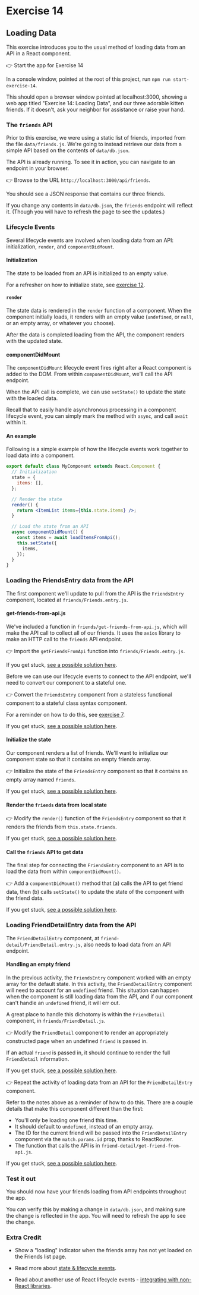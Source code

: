 # Exercise 14

## Loading Data

This exercise introduces you to the usual method of loading data from an API in a React component.

👉 Start the app for Exercise 14

In a console window, pointed at the root of this project, run `npm run start-exercise-14`.

This should open a browser window pointed at localhost:3000, showing a web app titled "Exercise 14: Loading Data", and our three adorable kitten friends. If it doesn't, ask your neighbor for assistance or raise your hand.

### The `friends` API

Prior to this exercise, we were using a static list of friends, imported from the file `data/friends.js`. We're going to instead retrieve our data from a simple API based on the contents of `data/db.json`.

The API is already running. To see it in action, you can navigate to an endpoint in your browser.

👉 Browse to the URL `http://localhost:3000/api/friends`.

You should see a JSON response that contains our three friends.

If you change any contents in `data/db.json`, the `friends` endpoint will reflect it. (Though you will have to refresh the page to see the updates.)

### Lifecycle Events

Several lifecycle events are involved when loading data from an API: initialization, `render`, and `componentDidMount`.

#### Initialization

The state to be loaded from an API is initialized to an empty value.

For a refresher on how to initialize state, see [exercise 12](../exercise-12/README.md#initializing-state).

#### `render`

The state data is rendered in the `render` function of a component. When the component initially loads, it renders with an empty value (`undefined`, or `null`, or an empty array, or whatever you choose).

After the data is completed loading from the API, the component renders with the updated state.

#### componentDidMount

The `componentDidMount` lifecycle event fires right after a React component is added to the DOM. From within `componentDidMount`, we'll call the API endpoint.

When the API call is complete, we can use `setState()` to update the state with the loaded data.

Recall that to easily handle asynchronous processing in a component lifecycle event, you can simply mark the method with `async`, and call `await` within it.

#### An example

Following is a simple example of how the lifecycle events work together to load data into a component.

```jsx
export default class MyComponent extends React.Component {
  // Initialization
  state = {
    items: [],
  };

  // Render the state
  render() {
    return <ItemList items={this.state.items} />;
  }

  // Load the state from an API
  async componentDidMount() {
    const items = await loadItemsFromApi();
    this.setState({
      items,
    });
  }
}
```

### Loading the FriendsEntry data from the API

The first component we'll update to pull from the API is the `FriendsEntry` component, located at `friends/Friends.entry.js`.

#### get-friends-from-api.js

We've included a function in `friends/get-friends-from-api.js`, which will make the API call to collect all of our friends. It uses the `axios` library to make an HTTP call to the `friends` API endpoint.

👉 Import the `getFriendsFromApi` function into `friends/Friends.entry.js`.

If you get stuck, [see a possible solution here](./SOLUTIONS.md#friends-import-api).

Before we can use our lifecycle events to connect to the API endpoint, we'll need to convert our component to a stateful one.

👉 Convert the `FriendsEntry` component from a stateless functional component to a stateful class syntax component.

For a reminder on how to do this, see [exercise 7](../exercise-7/README.md#the-process).

If you get stuck, [see a possible solution here](./SOLUTIONS.md#friends-stateful).

#### Initialize the state

Our component renders a list of friends. We'll want to initialize our component state so that it contains an empty friends array.

👉 Initialize the state of the `FriendsEntry` component so that it contains an empty array named `friends`.

If you get stuck, [see a possible solution here](./SOLUTIONS.md#friends-initialize).

#### Render the `friends` data from local state

👉 Modify the `render()` function of the `FriendsEntry` component so that it renders the friends from `this.state.friends`.

If you get stuck, [see a possible solution here](./SOLUTIONS.md#friends-render).

#### Call the `friends` API to get data

The final step for connecting the `FriendsEntry` component to an API is to load the data from within `componentDidMount()`.

👉 Add a `componentDidMount()` method that (a) calls the API to get friend data, then (b) calls `setState()` to update the state of the component with the friend data.

If you get stuck, [see a possible solution here](./SOLUTIONS.md#friends-componentdidmount).

### Loading FriendDetailEntry data from the API

The `FriendDetailEntry` component, at `friend-detail/FriendDetail.entry.js`, also needs to load data from an API endpoint.

#### Handling an empty friend

In the previous activity, the `FriendsEntry` component worked with an empty array for the default state. In this activity, the `FriendDetailEntry` component will need to account for an `undefined` friend. This situation can happen when the component is still loading data from the API, and if our component can't handle an `undefined` friend, it will err out.

A great place to handle this dichotomy is within the `FriendDetail` component, in `friends/FriendDetail.js`.

👉 Modify the `FriendDetail` component to render an appropriately constructed page when an undefined `friend` is passed in.

If an actual `friend` is passed in, it should continue to render the full `FriendDetail` information.

If you get stuck, [see a possible solution here](./SOLUTIONS.md#frienddetail-handle-empty-friend).

👉 Repeat the activity of loading data from an API for the `FriendDetailEntry` component.

Refer to the notes above as a reminder of how to do this. There are a couple details that make this component different than the first:

- You'll only be loading one friend this time.
- It should default to `undefined`, instead of an empty array.
- The ID for the current friend will be passed into the `FriendDetailEntry` component via the `match.params.id` prop, thanks to ReactRouter.
- The function that calls the API is in `friend-detail/get-friend-from-api.js`.

If you get stuck, [see a possible solution here](./SOLUTIONS.md#frienddetailentry).

### Test it out

You should now have your friends loading from API endpoints throughout the app.

You can verify this by making a change in `data/db.json`, and making sure the change is reflected in the app. You will need to refresh the app to see the change.

### Extra Credit

- Show a "loading" indicator when the friends array has not yet loaded on the Friends list page.

- Read more about [state & lifecycle events](https://reactjs.org/docs/state-and-lifecycle.html).

- Read about another use of React lifecycle events - [integrating with non-React libraries](https://reactjs.org/docs/integrating-with-other-libraries.html).
